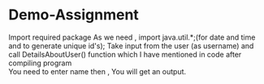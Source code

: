 # Demo-Assignment
Import required package 
As we need , import java.util.*;(for date and time and to generate unique id's);
Take input from the user (as username)
and call  DetailsAboutUser() function which I have mentioned in code 
after compiling program  
You need to enter name 
then , You will get an output.
